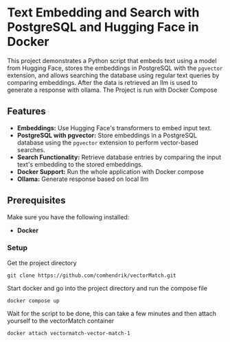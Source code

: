 # Text Embedding and Search with PostgreSQL and Hugging Face in Docker

This project demonstrates a Python script that embeds text using a model from Hugging Face, stores the embeddings in PostgreSQL with the `pgvector` extension, and allows searching the database using regular text queries by comparing embeddings. After the data is retrieved an llm is used to generate a response with ollama. The Project is run with Docker Compose

## Features
- **Embeddings:** Use Hugging Face's transformers to embed input text.
- **PostgreSQL with pgvector:** Store embeddings in a PostgreSQL database using the `pgvector` extension to perform vector-based searches.
- **Search Functionality:** Retrieve database entries by comparing the input text's embedding to the stored embeddings.
- **Docker Support:** Run the whole application with Docker compose
- **Ollama:** Generate response based on local llm

## Prerequisites

Make sure you have the following installed:
- **Docker**

### Setup

Get the project directory
```
git clone https://github.com/comhendrik/vectorMatch.git
```
Start docker and go into the project directory and run the compose file
```
docker compose up
```
Wait for the script to be done, this can take a few minutes and then attach yourself to the vectorMatch container
```
docker attach vectormatch-vector-match-1
```
